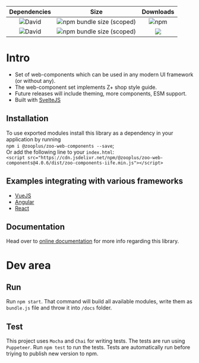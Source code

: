 |                               **Dependencies**                            |               **Size**              | **Downloads**  |
| :-----------------------------------------------------------------------: |:-----------------------------------:|:--:|
| ![David](https://img.shields.io/david/dev/zooplus/zoo-web-components.svg) | ![npm bundle size (scoped)](https://img.shields.io/bundlephobia/min/@zooplus/zoo-web-components.svg)   | ![npm](https://img.shields.io/npm/dt/@zooplus/zoo-web-components.svg)
| ![David](https://img.shields.io/david/zooplus/zoo-web-components.svg)     | ![npm bundle size (scoped)](https://img.shields.io/bundlephobia/minzip/@zooplus/zoo-web-components.svg)| [![](https://data.jsdelivr.com/v1/package/npm/@zooplus/zoo-web-components/badge)](https://www.jsdelivr.com/package/npm/@zooplus/zoo-web-components)

# Intro
 - Set of web-components which can be used in any modern UI framework (or without any).
 - The web-component set implements Z+ shop style guide.
 - Future releases will include theming, more components, ESM support.
 - Built with [SvelteJS](https://github.com/sveltejs)

## Installation
To use exported modules install this library as a dependency in your application by running       
`npm i @zooplus/zoo-web-components --save`;      
Or add the following line to your `index.html`:      
`<script src="https://cdn.jsdelivr.net/npm/@zooplus/zoo-web-components@4.0.6/dist/zoo-components-iife.min.js"></script>`

## Examples integrating with various frameworks
+ [VueJS](https://github.com/GeorgeTailor/vue-wc-integration)
+ [Angular](https://github.com/GeorgeTailor/angular-wc-integration)
+ [React](https://github.com/GeorgeTailor/react-wc-integration)

## Documentation
Head over to [online documentation](https://zooplus.github.io/zoo-web-components/) for more info regarding this library.


# Dev area
## Run
Run `npm start`. That command will build all available modules, write them as `bundle.js` file and throw it into `/docs` folder.

## Test
This project uses `Mocha` and `Chai` for writing tests. The tests are run using `Puppeteer`.
Run `npm test` to run the tests. Tests are automatically run before triying to publish new version to npm.
